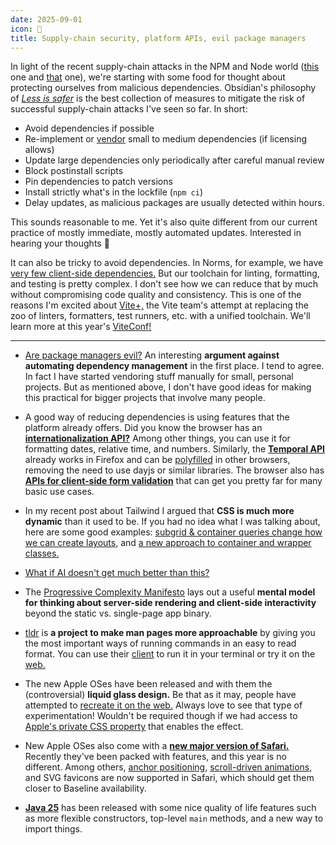 ```yaml
---
date: 2025-09-01
icon: 💨
title: Supply-chain security, platform APIs, evil package managers
---
```


In light of the recent supply-chain attacks in the NPM and Node world ([this](https://socket.dev/blog/tinycolor-supply-chain-attack-affects-40-packages) one and [that](https://socket.dev/blog/ongoing-supply-chain-attack-targets-crowdstrike-npm-packages) one), we're starting with some food for thought about protecting ourselves from malicious dependencies. Obsidian's philosophy of [*Less is safer*](https://obsidian.md/blog/less-is-safer/) is the best collection of measures to mitigate the risk of successful supply-chain attacks I've seen so far. In short:

- Avoid dependencies if possible
- Re-implement or [vendor](https://htmx.org/essays/vendoring/) small to medium dependencies (if licensing allows)
- Update large dependencies only periodically after careful manual review
- Block postinstall scripts
- Pin dependencies to patch versions
- Install strictly what's in the lockfile (`npm ci`)
- Delay updates, as malicious packages are usually detected within hours.

This sounds reasonable to me. Yet it's also quite different from our current practice of mostly immediate, mostly automated updates. Interested in hearing your thoughts 🧠

It can also be tricky to avoid dependencies. In Norms, for example, we have [very few client-side dependencies.](https://github.com/digitalservicebund/ris-norms/blob/main/frontend/package.json) But our toolchain for linting, formatting, and testing is pretty complex. I don't see how we can reduce that by much without compromising code quality and consistency. This is one of the reasons I'm excited about [Vite+,](https://voidzero.dev/posts/whats-new-jul-2025#what-s-vite) the Vite team's attempt at replacing the zoo of linters, formatters, test runners, etc. with a unified toolchain. We'll learn more at this year's [ViteConf!](https://viteconf.amsterdam/)

---

- [Are package managers evil?](https://www.gingerbill.org/article/2025/09/08/package-managers-are-evil/) An interesting **argument against automating dependency management** in the first place. I tend to agree. In fact I have started vendoring stuff manually for small, personal projects. But as mentioned above, I don't have good ideas for making this practical for bigger projects that involve many people.

- A good way of reducing dependencies is using features that the platform already offers. Did you know the browser has an [**internationalization API?**](https://www.smashingmagazine.com/2025/08/power-intl-api-guide-browser-native-internationalization/) Among other things, you can use it for formatting dates, relative time, and numbers. Similarly, the [**Temporal API**](https://developer.mozilla.org/en-US/docs/Web/JavaScript/Reference/Global_Objects/Temporal) already works in Firefox and can be [polyfilled](https://github.com/fullcalendar/temporal-polyfill) in other browsers, removing the need to use dayjs or similar libraries. The browser also has [**APIs for client-side form validation**](https://www.youtube.com/watch?v=h5qqmE83Tes) that can get you pretty far for many basic use cases.

- In my recent post about Tailwind I argued that **CSS is much more dynamic** than it used to be. If you had no idea what I was talking about, here are some good examples: [subgrid & container queries change how we can create layouts,](https://www.youtube.com/watch?v=Zddz_R1RnfM) and [a new approach to container and wrapper classes.
](https://www.youtube.com/watch?v=c13gpBrnGEw)

- [What if AI doesn't get much better than this?](https://www.youtube.com/watch?v=WwI8Q80-73s)

- The [Progressive Complexity Manifesto](https://www.lorenstew.art/blog/progressive-complexity-manifesto/) lays out a useful **mental model for thinking about server-side rendering and client-side interactivity** beyond the static vs. single-page app binary.

- [tldr](https://github.com/tldr-pages/tldr?utm_source=one-tip-a-week.beehiiv.com&utm_medium=referral&utm_campaign=one-tip-a-week-tlrc) is **a project to make man pages more approachable** by giving you the most important ways of running commands in an easy to read format. You can use their [client](https://one-tip-a-week.beehiiv.com/p/one-tip-a-week-tlrc) to run it in your terminal or try it on the [web.](https://tldr.inbrowser.app/)

- The new Apple OSes have been released and with them the (controversial) **liquid glass design.** Be that as it may, people have attempted to [recreate it on the web.](https://kube.io/blog/liquid-glass-css-svg/) Always love to see that type of experimentation! Wouldn't be required though if we had access to [Apple's private CSS property](https://alastair.is/apple-has-a-private-css-property-to-add-liquid-glass-effects-to-web-content/) that enables the effect.

- New Apple OSes also come with a [**new major version of Safari.**](https://webkit.org/blog/17333/webkit-features-in-safari-26-0/) Recently they've been packed with features, and this year is no different. Among others, [anchor positioning,](https://developer.mozilla.org/en-US/docs/Web/CSS/CSS_anchor_positioning) [scroll-driven animations,](https://developer.mozilla.org/en-US/docs/Web/CSS/CSS_scroll-driven_animations) and SVG favicons are now supported in Safari, which should get them closer to Baseline availability.

- [**Java 25**](https://www.baeldung.com/java-25-features) has been released with some nice quality of life features such as more flexible constructors, top-level `main` methods, and a new way to import things.
